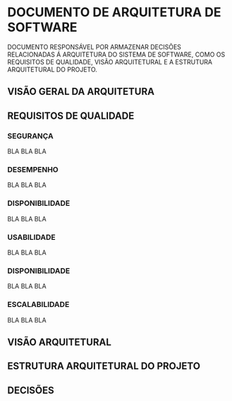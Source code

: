 # DOCUMENTO DE ARQUITETURA DE SOFTWARE

DOCUMENTO RESPONSÁVEL POR ARMAZENAR DECISÕES RELACIONADAS Á ARQUITETURA DO SISTEMA DE SOFTWARE, COMO OS REQUISITOS DE QUALIDADE, VISÃO ARQUITETURAL E A ESTRUTURA ARQUITETURAL DO PROJETO. 

## VISÃO GERAL DA ARQUITETURA


## REQUISITOS DE QUALIDADE
### SEGURANÇA
BLA BLA BLA

### DESEMPENHO
BLA BLA BLA

### DISPONIBILIDADE
BLA BLA BLA

### USABILIDADE
BLA BLA BLA

### DISPONIBILIDADE
BLA BLA BLA

### ESCALABILIDADE
BLA BLA BLA

## VISÃO ARQUITETURAL


## ESTRUTURA ARQUITETURAL DO PROJETO


## DECISÕES

